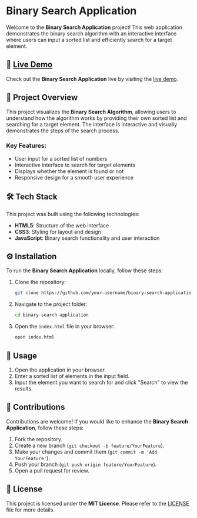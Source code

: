 # Binary Search Application

Welcome to the **Binary Search Application** project! This web application demonstrates the binary search algorithm with an interactive interface where users can input a sorted list and efficiently search for a target element.

## 🔗 [Live Demo](https://binary-search-beta.vercel.app/)

Check out the **Binary Search Application** live by visiting the [live demo](https://binary-search-beta.vercel.app/).

## 📖 Project Overview

This project visualizes the **Binary Search Algorithm**, allowing users to understand how the algorithm works by providing their own sorted list and searching for a target element. The interface is interactive and visually demonstrates the steps of the search process.

### Key Features:
- User input for a sorted list of numbers
- Interactive interface to search for target elements
- Displays whether the element is found or not
- Responsive design for a smooth user experience

## 🛠️ Tech Stack

This project was built using the following technologies:

- **HTML5**: Structure of the web interface
- **CSS3**: Styling for layout and design
- **JavaScript**: Binary search functionality and user interaction

## ⚙️ Installation

To run the **Binary Search Application** locally, follow these steps:

1. Clone the repository:
    ```bash
    git clone https://github.com/your-username/binary-search-application.git
    ```

2. Navigate to the project folder:
    ```bash
    cd binary-search-application
    ```

3. Open the `index.html` file in your browser:
    ```bash
    open index.html
    ```

## 🚀 Usage

1. Open the application in your browser.
2. Enter a sorted list of elements in the input field.
3. Input the element you want to search for and click "Search" to view the results.

## 🤝 Contributions

Contributions are welcome! If you would like to enhance the **Binary Search Application**, follow these steps:

1. Fork the repository.
2. Create a new branch (`git checkout -b feature/YourFeature`).
3. Make your changes and commit them (`git commit -m 'Add YourFeature'`).
4. Push your branch (`git push origin feature/YourFeature`).
5. Open a pull request for review.

## 📜 License

This project is licensed under the **MIT License**. Please refer to the [LICENSE](../LICENSE) file for more details.

 